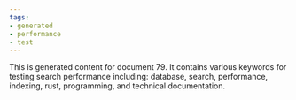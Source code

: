 ```yaml
---
tags:
- generated
- performance
- test
---
```

This is generated content for document 79. It contains various keywords for testing search performance including: database, search, performance, indexing, rust, programming, and technical documentation.